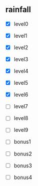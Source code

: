 ## rainfall

* [x] level0
* [x] level1
* [x] level2
* [x] level3
* [x] level4
* [x] level5
* [x] level6
* [ ] level7
* [ ] level8
* [ ] level9

* [ ] bonus1
* [ ] bonus2
* [ ] bonus3
* [ ] bonus4